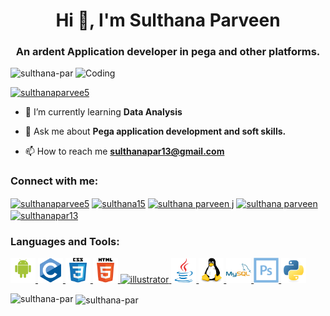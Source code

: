 <h1 align="center">Hi 👋, I'm Sulthana Parveen</h1>
<h3 align="center">An ardent Application developer in pega and other platforms.</h3>
<img align="right" alt="Coding" width="400" src="https://media.tenor.com/S59bPkT0pqcAAAAC/programming.gif"

<p align="left"> <img src="https://komarev.com/ghpvc/?username=sulthana-par&label=Profile%20views&color=0e75b6&style=flat" alt="sulthana-par" /> </p>

<p align="left"> <a href="https://twitter.com/sulthanaparvee5" target="blank"><img src="https://img.shields.io/twitter/follow/sulthanaparvee5?logo=twitter&style=for-the-badge" alt="sulthanaparvee5" /></a> </p>

- 🌱 I’m currently learning **Data Analysis**

- 💬 Ask me about **Pega application development and soft skills.**

- 📫 How to reach me **sulthanapar13@gmail.com**

<h3 align="left">Connect with me:</h3>
<p align="left">
<a href="https://twitter.com/sulthanaparvee5" target="blank"><img align="center" src="https://raw.githubusercontent.com/rahuldkjain/github-profile-readme-generator/master/src/images/icons/Social/twitter.svg" alt="sulthanaparvee5" height="30" width="40" /></a>
<a href="https://linkedin.com/in/sulthana15" target="blank"><img align="center" src="https://raw.githubusercontent.com/rahuldkjain/github-profile-readme-generator/master/src/images/icons/Social/linked-in-alt.svg" alt="sulthana15" height="30" width="40" /></a>
<a href="https://kaggle.com/sulthana parveen j" target="blank"><img align="center" src="https://raw.githubusercontent.com/rahuldkjain/github-profile-readme-generator/master/src/images/icons/Social/kaggle.svg" alt="sulthana parveen j" height="30" width="40" /></a>
<a href="https://medium.com/sulthana parveen" target="blank"><img align="center" src="https://raw.githubusercontent.com/rahuldkjain/github-profile-readme-generator/master/src/images/icons/Social/medium.svg" alt="sulthana parveen" height="30" width="40" /></a>
<a href="https://www.hackerrank.com/sulthanapar13" target="blank"><img align="center" src="https://raw.githubusercontent.com/rahuldkjain/github-profile-readme-generator/master/src/images/icons/Social/hackerrank.svg" alt="sulthanapar13" height="30" width="40" /></a>
</p>

<h3 align="left">Languages and Tools:</h3>
<p align="left"> <a href="https://developer.android.com" target="_blank" rel="noreferrer"> <img src="https://raw.githubusercontent.com/devicons/devicon/master/icons/android/android-original-wordmark.svg" alt="android" width="40" height="40"/> </a> <a href="https://www.cprogramming.com/" target="_blank" rel="noreferrer"> <img src="https://raw.githubusercontent.com/devicons/devicon/master/icons/c/c-original.svg" alt="c" width="40" height="40"/> </a> <a href="https://www.w3schools.com/css/" target="_blank" rel="noreferrer"> <img src="https://raw.githubusercontent.com/devicons/devicon/master/icons/css3/css3-original-wordmark.svg" alt="css3" width="40" height="40"/> </a> <a href="https://www.w3.org/html/" target="_blank" rel="noreferrer"> <img src="https://raw.githubusercontent.com/devicons/devicon/master/icons/html5/html5-original-wordmark.svg" alt="html5" width="40" height="40"/> </a> <a href="https://www.adobe.com/in/products/illustrator.html" target="_blank" rel="noreferrer"> <img src="https://www.vectorlogo.zone/logos/adobe_illustrator/adobe_illustrator-icon.svg" alt="illustrator" width="40" height="40"/> </a> <a href="https://www.java.com" target="_blank" rel="noreferrer"> <img src="https://raw.githubusercontent.com/devicons/devicon/master/icons/java/java-original.svg" alt="java" width="40" height="40"/> </a> <a href="https://www.linux.org/" target="_blank" rel="noreferrer"> <img src="https://raw.githubusercontent.com/devicons/devicon/master/icons/linux/linux-original.svg" alt="linux" width="40" height="40"/> </a> <a href="https://www.mysql.com/" target="_blank" rel="noreferrer"> <img src="https://raw.githubusercontent.com/devicons/devicon/master/icons/mysql/mysql-original-wordmark.svg" alt="mysql" width="40" height="40"/> </a> <a href="https://www.photoshop.com/en" target="_blank" rel="noreferrer"> <img src="https://raw.githubusercontent.com/devicons/devicon/master/icons/photoshop/photoshop-line.svg" alt="photoshop" width="40" height="40"/> </a> <a href="https://www.python.org" target="_blank" rel="noreferrer"> <img src="https://raw.githubusercontent.com/devicons/devicon/master/icons/python/python-original.svg" alt="python" width="40" height="40"/> </a> </p>

<p><img align="left" src="https://github-readme-stats.vercel.app/api/top-langs?username=sulthana-par&show_icons=true&locale=en&layout=compact" alt="sulthana-par" /></p>

<p>&nbsp;<img align="center" src="https://github-readme-stats.vercel.app/api?username=sulthana-par&show_icons=true&locale=en" alt="sulthana-par" /></p>
